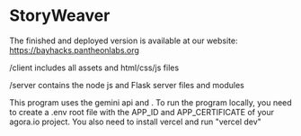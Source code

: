 # StoryWeaver

The finished and deployed version is available at our website: https://bayhacks.pantheonlabs.org

/client includes all assets and html/css/js files

/server contains the node js and Flask server files and modules

This program uses the gemini api and . To run the program locally, you need to create a .env root file with the APP_ID and APP_CERTIFICATE of your agora.io project. You also need to install vercel and run "vercel dev"
